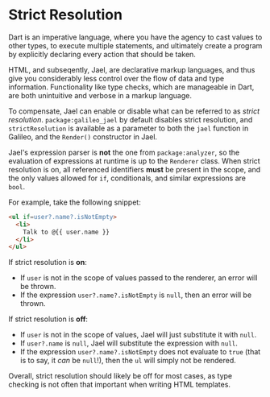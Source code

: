# Strict Resolution

Dart is an imperative language, where you have the agency to cast values to other types,
to execute multiple statements, and ultimately create a program by explicitly declaring
every action that should be taken.

HTML, and subseqently, Jael, are declarative markup languages, and thus give you
considerably less control over the flow of data and type information. Functionality
like type checks, which are manageable in Dart, are both unintuitive and verbose in a markup language.

To compensate, Jael can enable or disable what can be referred to as *strict resolution*.
`package:galileo_jael` by default disables strict resolution, and
`strictResolution` is available as a parameter to both the
`jael` function in Galileo, and the `Render()` constructor in Jael.

Jael's expression parser is **not** the one from `package:analyzer`, so the evaluation
of expressions at runtime is up to the `Renderer` class. When strict resolution is on, all
referenced identifiers **must** be present in the scope, and the only values allowed for
`if`, conditionals, and similar expressions are `bool`.

For example, take the following snippet:

```html
<ul if=user?.name?.isNotEmpty>
  <li>
    Talk to @{{ user.name }}
  </li>
</ul>
```

If strict resolution is **on**:
* If `user` is not in the scope of values passed to the renderer, an error will be thrown.
* If the expression `user?.name?.isNotEmpty` is `null`,
then an error will be thrown.

If strict resolution is **off**:
* If `user` is not in the scope of values, Jael will just substitute it with `null`.
* If `user?.name` is `null`, Jael will substitute the expression with `null`.
* If the expression `user?.name?.isNotEmpty` does not evaluate to `true`
(that is to say, it *can* be `null`!), then the `ul` will simply not be rendered.

Overall, strict resolution should likely be off for most cases, as type checking is not often that important
when writing HTML templates.

